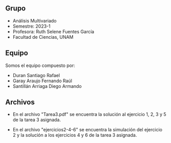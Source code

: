 ## Grupo
- Análisis Multivariado
- Semestre: 2023-1
- Profesora: Ruth Selene Fuentes García
- Facultad de Ciencias, UNAM

## Equipo
Somos el equipo compuesto por:
- Duran Santiago Rafael
- Garay Araujo Fernando Raúl
- Santillán Arriaga Diego Armando

## Archivos 
- En el archivo "Tarea3.pdf" se encuentra la solución al ejercicio 1, 2, 3 y 5 de la tarea 3 asignada.

- En el archivo "ejercicios2-4-6" se encuentra la simulación del ejercicio 2 y la solución a los ejercicios 4 y 6 de la tarea 3 asignada.
